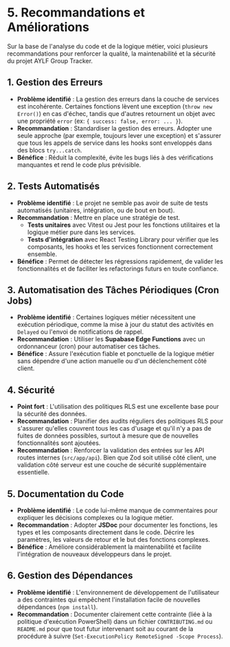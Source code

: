 # 5. Recommandations et Améliorations

Sur la base de l'analyse du code et de la logique métier, voici plusieurs recommandations pour renforcer la qualité, la maintenabilité et la sécurité du projet AYLF Group Tracker.

## 1. Gestion des Erreurs

-   **Problème identifié** : La gestion des erreurs dans la couche de services est incohérente. Certaines fonctions lèvent une exception (`throw new Error()`) en cas d'échec, tandis que d'autres retournent un objet avec une propriété `error` (ex: `{ success: false, error: ... }`).
-   **Recommandation** : Standardiser la gestion des erreurs. Adopter une seule approche (par exemple, toujours lever une exception) et s'assurer que tous les appels de service dans les hooks sont enveloppés dans des blocs `try...catch`.
-   **Bénéfice** : Réduit la complexité, évite les bugs liés à des vérifications manquantes et rend le code plus prévisible.

## 2. Tests Automatisés

-   **Problème identifié** : Le projet ne semble pas avoir de suite de tests automatisés (unitaires, intégration, ou de bout en bout).
-   **Recommandation** : Mettre en place une stratégie de test.
    -   **Tests unitaires** avec Vitest ou Jest pour les fonctions utilitaires et la logique métier pure dans les services.
    -   **Tests d'intégration** avec React Testing Library pour vérifier que les composants, les hooks et les services fonctionnent correctement ensemble.
-   **Bénéfice** : Permet de détecter les régressions rapidement, de valider les fonctionnalités et de faciliter les refactorings futurs en toute confiance.

## 3. Automatisation des Tâches Périodiques (Cron Jobs)

-   **Problème identifié** : Certaines logiques métier nécessitent une exécution périodique, comme la mise à jour du statut des activités en `Delayed` ou l'envoi de notifications de rappel.
-   **Recommandation** : Utiliser les **Supabase Edge Functions** avec un ordonnanceur (cron) pour automatiser ces tâches.
-   **Bénéfice** : Assure l'exécution fiable et ponctuelle de la logique métier sans dépendre d'une action manuelle ou d'un déclenchement côté client.

## 4. Sécurité

-   **Point fort** : L'utilisation des politiques RLS est une excellente base pour la sécurité des données.
-   **Recommandation** : Planifier des audits réguliers des politiques RLS pour s'assurer qu'elles couvrent tous les cas d'usage et qu'il n'y a pas de fuites de données possibles, surtout à mesure que de nouvelles fonctionnalités sont ajoutées.
-   **Recommandation** : Renforcer la validation des entrées sur les API routes internes (`src/app/api`). Bien que Zod soit utilisé côté client, une validation côté serveur est une couche de sécurité supplémentaire essentielle.

## 5. Documentation du Code

-   **Problème identifié** : Le code lui-même manque de commentaires pour expliquer les décisions complexes ou la logique métier.
-   **Recommandation** : Adopter **JSDoc** pour documenter les fonctions, les types et les composants directement dans le code. Décrire les paramètres, les valeurs de retour et le but des fonctions complexes.
-   **Bénéfice** : Améliore considérablement la maintenabilité et facilite l'intégration de nouveaux développeurs dans le projet.

## 6. Gestion des Dépendances

-   **Problème identifié** : L'environnement de développement de l'utilisateur a des contraintes qui empêchent l'installation facile de nouvelles dépendances (`npm install`).
-   **Recommandation** : Documenter clairement cette contrainte (liée à la politique d'exécution PowerShell) dans un fichier `CONTRIBUTING.md` ou `README.md` pour que tout futur intervenant soit au courant de la procédure à suivre (`Set-ExecutionPolicy RemoteSigned -Scope Process`).

